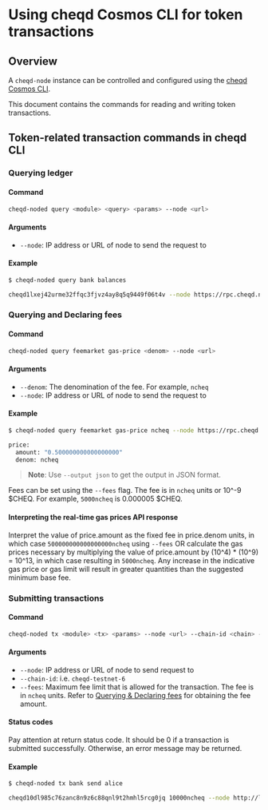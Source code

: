 # Using cheqd Cosmos CLI for token transactions

## Overview

A `cheqd-node` instance can be controlled and configured using the [cheqd Cosmos CLI](README.md).

This document contains the commands for reading and writing token transactions.

## Token-related transaction commands in cheqd CLI

### Querying ledger

#### Command

```bash
cheqd-noded query <module> <query> <params> --node <url>
```

#### Arguments

* `--node`: IP address or URL of node to send the request to

#### Example

```bash
$ cheqd-noded query bank balances

cheqd1lxej42urme32ffqc3fjvz4ay8q5q9449f06t4v --node https://rpc.cheqd.network:443
```

### Querying and Declaring fees

#### Command

```bash
cheqd-noded query feemarket gas-price <denom> --node <url>
```

#### Arguments

* `--denom`: The denomination of the fee. For example, `ncheq`
* `--node`: IP address or URL of node to send the request to

#### Example

```bash
$ cheqd-noded query feemarket gas-price ncheq --node https://rpc.cheqd.network:443

price:
  amount: "0.500000000000000000"
  denom: ncheq
```

> **Note**: Use `--output json` to get the output in JSON format.

Fees can be set using the `--fees` flag. The fee is in `ncheq` units or 10^-9 \$CHEQ. For example, `5000ncheq` is 0.000005 $CHEQ.

#### Interpreting the real-time gas prices API response

Interpret the value of price.amount as the fixed fee in price.denom units, in which case `500000000000000000ncheq` using `--fees` OR calculate the gas prices necessary by multiplying the value of price.amount by (10^4) * (10^9) = 10^13, in which case resulting in `5000ncheq`. Any increase in the indicative gas price or gas limit will result in greater quantities than the suggested minimum base fee.

### Submitting transactions

#### Command

```bash
cheqd-noded tx <module> <tx> <params> --node <url> --chain-id <chain> --fees <fee>
```

#### Arguments

* `--node`: IP address or URL of node to send request to
* `--chain-id`: i.e. `cheqd-testnet-6`
* `--fees`: Maximum fee limit that is allowed for the transaction. The fee is in `ncheq` units. Refer to [Querying & Declaring fees](#querying-and-declaring-fees) for obtaining the fee amount.

#### Status codes

Pay attention at return status code. It should be 0 if a transaction is submitted successfully. Otherwise, an error message may be returned.

#### Example

```bash
$ cheqd-noded tx bank send alice

cheqd10dl985c76zanc8n9z6c88qnl9t2hmhl5rcg0jq 10000ncheq --node http://localhost:26657 --chain-id cheqd-testnet-6 --fees 5000ncheq
```

